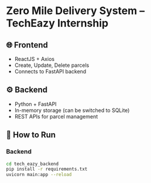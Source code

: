 # Zero Mile Delivery System – TechEazy Internship

## 🌐 Frontend
- ReactJS + Axios
- Create, Update, Delete parcels
- Connects to FastAPI backend

## ⚙ Backend
- Python + FastAPI
- In-memory storage (can be switched to SQLite)
- REST APIs for parcel management

## 🚀 How to Run

### Backend
```bash
cd tech_eazy_backend
pip install -r requirements.txt
uvicorn main:app --reload
